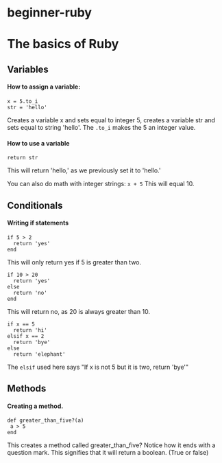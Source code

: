 # beginner-ruby
# The basics of Ruby

## Variables

#### How to assign a **variable**:
```
x = 5.to_i
str = 'hello'
```
Creates a variable x and sets equal to integer 5, creates a variable str and sets equal to string 'hello'.
The `.to_i` makes the 5 an integer value.

#### How to use a **variable**
`return str`

This will return 'hello,' as we previously set it to 'hello.'

You can also do math with integer strings:
`x + 5`
This will equal 10.

## Conditionals

#### Writing if statements
```
if 5 > 2
  return 'yes'
end
```
This will only return yes if 5 is greater than two.

```
if 10 > 20
  return 'yes'
else
  return 'no'
end
```
This will return no, as 20 is always greater than 10.
```
if x == 5
  return 'hi'
elsif x == 2
  return 'bye'
else
  return 'elephant'
```
The `elsif` used here says "If x is not 5 but it is two, return 'bye'"

## Methods

#### Creating a **method**.

```
def greater_than_five?(a)
 a > 5
end
```
This creates a method called greater_than_five? Notice how it ends with a question mark.
This signifies that it will return a boolean. (True or false)
